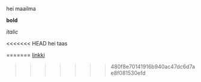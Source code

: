 hei maailma

**bold**

*italic*

<<<<<<< HEAD
hei taas

=======
[linkki](https://github.com/MiraMajuri/test/blob/master/dokumentointi/kaytto-ohje.md)
>>>>>>> 480f8e70141916b940ac47dc6d7ae8f081530efd
